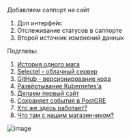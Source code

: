 Добавляем саппорт на сайт

1. Доп интерфейс
2. Отслеживание статусов в саппорте
3. Второй источник изменений данных

Подглавы:

1. [История одного мага](#история)
2. [Selectel - облачный сервер](#selectel)
3. [GitHub - версионирование кода](#github)
4. [Развёртывание Kubernetes'а](#kubernetes) 
5. [Делаем первый сайт](#первый-сайт)
6. [Сохраняет события в PostGRE](#основные-сервисы)
7. [Кто же здесь работает?](#кто-работает)
8. [Что там с нашим магазинчиком? ](#завершение)

![image](https://github.com/user-attachments/assets/8e6037e9-e01d-4570-9701-9a235320d552)

